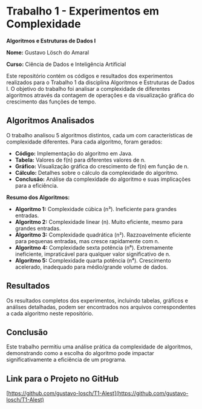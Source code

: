 # Trabalho 1 - Experimentos em Complexidade

**Algoritmos e Estruturas de Dados I**

**Nome:** Gustavo Lösch do Amaral

**Curso:** Ciência de Dados e Inteligência Artificial

Este repositório contém os códigos e resultados dos experimentos realizados para o Trabalho 1 da disciplina Algoritmos e Estruturas de Dados I. O objetivo do trabalho foi analisar a complexidade de diferentes algoritmos através da contagem de operações e da visualização gráfica do crescimento das funções de tempo.

## Algoritmos Analisados

O trabalho analisou 5 algoritmos distintos, cada um com características de complexidade diferentes. Para cada algoritmo, foram gerados:

* **Código:** Implementação do algoritmo em Java.
* **Tabela:** Valores de f(n) para diferentes valores de n.
* **Gráfico:** Visualização gráfica do crescimento de f(n) em função de n.
* **Cálculo:** Detalhes sobre o cálculo da complexidade do algoritmo.
* **Conclusão:** Análise da complexidade do algoritmo e suas implicações para a eficiência.

**Resumo dos Algoritmos:**

* **Algoritmo 1:** Complexidade cúbica (n³). Ineficiente para grandes entradas.
* **Algoritmo 2:** Complexidade linear (n). Muito eficiente, mesmo para grandes entradas.
* **Algoritmo 3:** Complexidade quadrática (n²). Razzoavelmente eficiente para pequenas entradas, mas cresce rapidamente com n.
* **Algoritmo 4:** Complexidade sexta potência (n⁶). Extremamente ineficiente, impraticável para qualquer valor significativo de n.
* **Algoritmo 5:** Complexidade quarta potência (n⁴). Crescimento acelerado, inadequado para médio/grande volume de dados.

## Resultados

Os resultados completos dos experimentos, incluindo tabelas, gráficos e análises detalhadas, podem ser encontrados nos arquivos correspondentes a cada algoritmo neste repositório.

## Conclusão

Este trabalho permitiu uma análise prática da complexidade de algoritmos, demonstrando como a escolha do algoritmo pode impactar significativamente a eficiência de um programa.

## Link para o Projeto no GitHub

[https://github.com/gustavo-losch/T1-Alest](https://github.com/gustavo-losch/T1-Alest)

